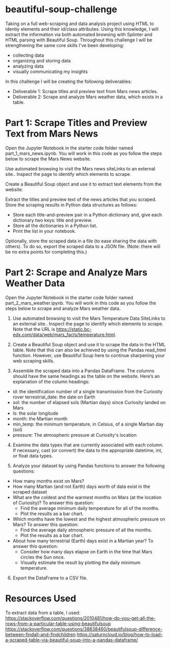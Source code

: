 # beautiful-soup-challenge
 
Taking on a full web-scraping and data analysis project using HTML to identiy elements and their id/class attributes. Using this knowledge, I will extract the information via both automated browsing with Splinter and HTML parsing with Beautiful Soup. Throughout this challenge I will be strengthening the same core skills I've been developing:
- collecting data
- organizing and storing data
- analyzing data
- visually communicating my insights

In this challenge I will be creating the following deliverables:
- Deliverable 1: Scrape titles and preview text from Mars news articles.
- Deliverable 2: Scrape and analyze Mars weather data, which exists in a table.

# Part 1: Scrape Titles and Preview Text from Mars News
Open the Jupyter Notebook in the starter code folder named part_1_mars_news.ipynb. You will work in this code as you follow the steps below to scrape the Mars News website.

Use automated browsing to visit the Mars news siteLinks to an external site.. Inspect the page to identify which elements to scrape.

Create a Beautiful Soup object and use it to extract text elements from the website.

Extract the titles and preview text of the news articles that you scraped. Store the scraping results in Python data structures as follows:

- Store each title-and-preview pair in a Python dictionary and, give each dictionary two keys: title and preview.
- Store all the dictionaries in a Python list.
- Print the list in your notebook.

Optionally, store the scraped data in a file (to ease sharing the data with others). To do so, export the scraped data to a JSON file. (Note: there will be no extra points for completing this.)

# Part 2: Scrape and Analyze Mars Weather Data
Open the Jupyter Notebook in the starter code folder named part_2_mars_weather.ipynb. You will work in this code as you follow the steps below to scrape and analyze Mars weather data.

1. Use automated browsing to visit the Mars Temperature Data SiteLinks to an external site.. Inspect the page to identify which elements to scrape. Note that the URL is https://static.bc-edx.com/data/web/mars_facts/temperature.html.
 
2. Create a Beautiful Soup object and use it to scrape the data in the HTML table. Note that this can also be achieved by using the Pandas read_html function. However, use Beautiful Soup here to continue sharpening your web scraping skills.
   
3. Assemble the scraped data into a Pandas DataFrame. The columns should have the same headings as the table on the website. Here’s an explanation of the column headings:
- id: the identification number of a single transmission from the Curiosity rover
terrestrial_date: the date on Earth
- sol: the number of elapsed sols (Martian days) since Curiosity landed on Mars
- ls: the solar longitude
- month: the Martian month
- min_temp: the minimum temperature, in Celsius, of a single Martian day (sol)
- pressure: The atmospheric pressure at Curiosity's location
  
4. Examine the data types that are currently associated with each column. If necessary, cast (or convert) the data to the appropriate datetime, int, or float data types.

5. Analyze your dataset by using Pandas functions to answer the following questions:
 - How many months exist on Mars?
 - How many Martian (and not Earth) days worth of data exist in the scraped dataset
 - What are the coldest and the warmest months on Mars (at the location of Curiosity)? To answer this question:
   - Find the average minimum daily temperature for all of the months.
   - Plot the results as a bar chart.
 - Which months have the lowest and the highest atmospheric pressure on Mars? To answer this question:
   - Find the average daily atmospheric pressure of all the months.
   - Plot the results as a bar chart.
 - About how many terrestrial (Earth) days exist in a Martian year? To answer this question:
   - Consider how many days elapse on Earth in the time that Mars circles the Sun once.
   - Visually estimate the result by plotting the daily minimum temperature.

6. Export the DataFrame to a CSV file.

# Resources Used
To extract data from a table, I used: https://stackoverflow.com/questions/2010481/how-do-you-get-all-the-rows-from-a-particular-table-using-beautifulsoup
https://stackoverflow.com/questions/38838460/beautifulsoup-difference-between-findall-and-findchildren
https://saturncloud.io/blog/how-to-load-a-scraped-table-via-beautiful-soup-into-a-pandas-dataframe/
